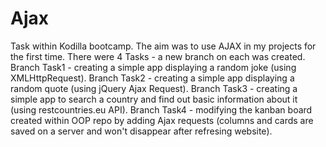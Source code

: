 # Ajax
Task within Kodilla bootcamp. The aim was to use AJAX in my projects for the first time.
There were 4 Tasks - a new branch on each was created. 
Branch Task1 - creating a simple app displaying a random joke (using XMLHttpRequest). 
Branch Task2 - creating a simple app displaying a random quote (using jQuery Ajax Request). 
Branch Task3 - creating a simple app to search a country and find out basic information about it (using restcountries.eu API). 
Branch Task4 - modifying the kanban board created within OOP repo by adding Ajax requests (columns and cards are saved on a server and won't disappear after refresing website).
